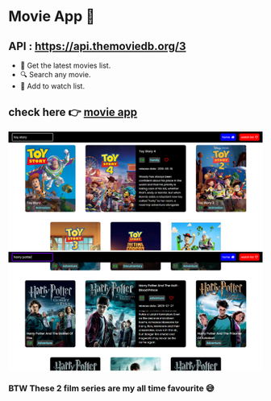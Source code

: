 # Movie App 🍿

## API : https://api.themoviedb.org/3

- 🍿 Get the latest movies list.
- 🔍 Search any movie.
- 🧡 Add to watch list.

## check here 👉 [movie app](https://rohansoni2033.github.io/Movies-App/)

<img src="./img-1.png">

<img src="./img-2.png">

### BTW These 2 film series are my all time favourite 😅
